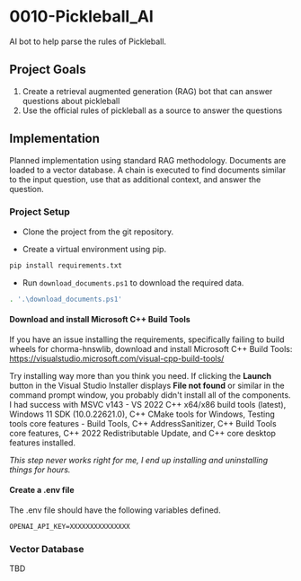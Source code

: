 # 0010-Pickleball_AI
AI bot to help parse the rules of Pickleball.

## Project Goals

1. Create a retrieval augmented generation (RAG) bot that can answer questions about pickleball
2. Use the official rules of pickleball as a source to answer the questions

## Implementation

Planned implementation using standard RAG methodology. Documents are loaded to a vector database. A chain is executed to find documents similar to the input question, use that as additional context, and answer the question.

### Project Setup

* Clone the project from the git repository.

* Create a virtual environment using pip.

```bash
pip install requirements.txt
```

* Run `download_documents.ps1` to download the required data.

```bash
. '.\download_documents.ps1'
```

#### Download and install Microsoft C++ Build Tools

If you have an issue installing the requirements, specifically failing to build wheels for chorma-hnswlib, download and install Microsoft C++ Build Tools: https://visualstudio.microsoft.com/visual-cpp-build-tools/

Try installing way more than you think you need. If clicking the **Launch** button in the Visual Studio Installer displays **File not found** or similar in the command prompt window, you probably didn't install all of the components. I had success with MSVC v143 - VS 2022 C++ x64/x86 build tools (latest), Windows 11 SDK (10.0.22621.0), C++ CMake tools for Windows, Testing tools core features - Build Tools, C++ AddressSanitizer, C++ Build Tools core features, C++ 2022 Redistributable Update, and C++ core desktop features installed.

*This step never works right for me, I end up installing and uninstalling things for hours.*

#### Create a .env file

The .env file should have the following variables defined.

```
OPENAI_API_KEY=XXXXXXXXXXXXXXX
```

### Vector Database

TBD